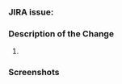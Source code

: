 ### JIRA issue: 
<!--

Place a link to JIRA issue here

-->

### Description of the Change

1.  
<!--

Provide a numerical list of changes. Numerical - so that commenters can refer to it from comments. 

-->

### Screenshots

<!--

Provide as many screenshots as required to make reviewers understand what was changed.  

-->
